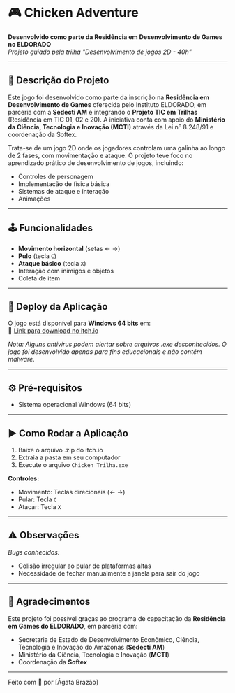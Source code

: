 # 🎮 **Chicken Adventure**  

**Desenvolvido como parte da Residência em Desenvolvimento de Games no ELDORADO**  
*Projeto guiado pela trilha "Desenvolvimento de jogos 2D - 40h"*  

---

## 📝 **Descrição do Projeto**  
Este jogo foi desenvolvido como parte da inscrição na **Residência em Desenvolvimento de Games** oferecida pelo Instituto ELDORADO, em parceria com a **Sedecti AM** e integrando o **Projeto TIC em Trilhas** (Residência em TIC 01, 02 e 20). A iniciativa conta com apoio do **Ministério da Ciência, Tecnologia e Inovação (MCTI)** através da Lei nº 8.248/91 e coordenação da Softex.  

Trata-se de um jogo 2D onde os jogadores controlam uma galinha ao longo de 2 fases, com movimentação e ataque. O projeto teve foco no aprendizado prático de desenvolvimento de jogos, incluindo:  
- Controles de personagem  
- Implementação de física básica  
- Sistemas de ataque e interação 
- Animações 

---

## 🕹️ **Funcionalidades**  
- **Movimento horizontal** (setas ← →)  
- **Pulo** (tecla `C`)  
- **Ataque básico** (tecla `X`)  
- Interação com inimigos e objetos  
- Coleta de item  

---

## 🚀 **Deploy da Aplicação**  
O jogo está disponível para **Windows 64 bits** em:  
🔗 [Link para download no itch.io](https://cliah.itch.io/chickenadventure)  

*Nota: Alguns antivírus podem alertar sobre arquivos .exe desconhecidos. O jogo foi desenvolvido apenas para fins educacionais e não contém malware.*

---

## ⚙️ **Pré-requisitos**  
- Sistema operacional Windows (64 bits)  

---

## ▶️ **Como Rodar a Aplicação**  
1. Baixe o arquivo .zip do itch.io  
2. Extraia a pasta em seu computador  
3. Execute o arquivo `Chicken Trilha.exe`  

**Controles:**  
- Movimento: Teclas direcionais (← →)  
- Pular: Tecla `C`  
- Atacar: Tecla `X`  

---

## ⚠️ **Observações**  
*Bugs conhecidos:*  
- Colisão irregular ao pular de plataformas altas  
- Necessidade de fechar manualmente a janela para sair do jogo  

---

## 🙌 **Agradecimentos**  
Este projeto foi possível graças ao programa de capacitação da **Residência em Games do ELDORADO**, em parceria com:  
- Secretaria de Estado de Desenvolvimento Econômico, Ciência, Tecnologia e Inovação do Amazonas (**Sedecti AM**)  
- Ministério da Ciência, Tecnologia e Inovação (**MCTI**)  
- Coordenação da **Softex**  

---

Feito com 💜 por [Ágata Brazão]  

